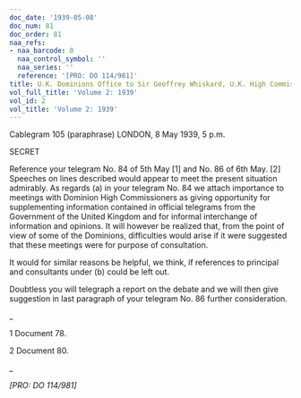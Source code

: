 ```yaml
---
doc_date: '1939-05-08'
doc_num: 81
doc_order: 81
naa_refs:
- naa_barcode: 0
  naa_control_symbol: ''
  naa_series: ''
  reference: '[PRO: DO 114/981]'
title: U.K. Dominions Office to Sir Geoffrey Whiskard, U.K. High Commissioner to Australia
vol_full_title: 'Volume 2: 1939'
vol_id: 2
vol_title: 'Volume 2: 1939'
---
```


Cablegram 105 (paraphrase) LONDON, 8 May 1939, 5 p.m.

SECRET

Reference your telegram No. 84 of 5th May [1] and No. 86 of 6th May. [2] Speeches on lines described would appear to meet the present situation admirably. As regards (a) in your telegram No. 84 we attach importance to meetings with Dominion High Commissioners as giving opportunity for supplementing information contained in official telegrams from the Government of the United Kingdom and for informal interchange of information and opinions. It will however be realized that, from the point of view of some of the Dominions, difficulties would arise if it were suggested that these meetings were for purpose of consultation.

It would for similar reasons be helpful, we think, if references to principal and consultants under (b) could be left out.

Doubtless you will telegraph a report on the debate and we will then give suggestion in last paragraph of your telegram No. 86 further consideration.

 _

1 Document 78.

2 Document 80.

_

 _[PRO: DO 114/981]_
